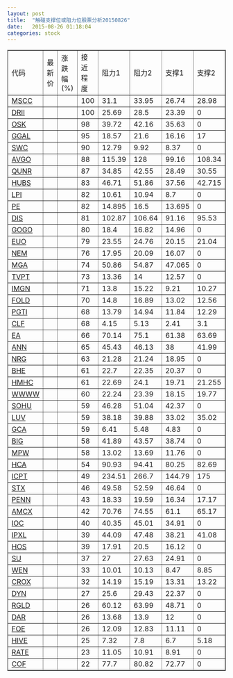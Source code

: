 ```yaml
---
layout: post
title:  "触碰支撑位或阻力位股票分析20150826"
date:   2015-08-26 01:18:04
categories: stock
---
```

<script type="text/javascript">
var stockList = []
stockList.push('gb_mscc');
stockList.push('gb_drii');
stockList.push('gb_osk');
stockList.push('gb_ggal');
stockList.push('gb_swc');
stockList.push('gb_avgo');
stockList.push('gb_qunr');
stockList.push('gb_hubs');
stockList.push('gb_lpi');
stockList.push('gb_pe');
stockList.push('gb_dis');
stockList.push('gb_gogo');
stockList.push('gb_euo');
stockList.push('gb_nem');
stockList.push('gb_mga');
stockList.push('gb_tvpt');
stockList.push('gb_imgn');
stockList.push('gb_fold');
stockList.push('gb_pgti');
stockList.push('gb_clf');
stockList.push('gb_ea');
stockList.push('gb_ann');
stockList.push('gb_nrg');
stockList.push('gb_bhe');
stockList.push('gb_hmhc');
stockList.push('gb_wwww');
stockList.push('gb_sohu');
stockList.push('gb_luv');
stockList.push('gb_gca');
stockList.push('gb_big');
stockList.push('gb_mpw');
stockList.push('gb_hca');
stockList.push('gb_icpt');
stockList.push('gb_stx');
stockList.push('gb_penn');
stockList.push('gb_amcx');
stockList.push('gb_ioc');
stockList.push('gb_ipxl');
stockList.push('gb_hos');
stockList.push('gb_su');
stockList.push('gb_wen');
stockList.push('gb_crox');
stockList.push('gb_dyn');
stockList.push('gb_rgld');
stockList.push('gb_dar');
stockList.push('gb_foe');
stockList.push('gb_hive');
stockList.push('gb_rate');
stockList.push('gb_cof');
</script>
<table border="1">
 <tr>
 <td>代码</td>
 <td>最新价</td>
 <td>涨跌幅(%)</td>
 <td>接近程度</td>
 <td>阻力1</td>
 <td>阻力2</td>
 <td>支撑1</td>
 <td>支撑2</td>
</tr>
  <tr id="mscc" class="green">
  <td><a href="http://stock.finance.sina.com.cn/usstock/quotes/MSCC.html" target="_blank">MSCC</a></td><td></td><td></td><td>100</td><td>31.1</td><td>33.95</td><td>26.74</td><td>28.98</td></tr>
  <tr id="drii" class="red">
  <td><a href="http://stock.finance.sina.com.cn/usstock/quotes/DRII.html" target="_blank">DRII</a></td><td></td><td></td><td>100</td><td>25.69</td><td>28.5</td><td>23.39</td><td>0</td></tr>
  <tr id="osk" class="red">
  <td><a href="http://stock.finance.sina.com.cn/usstock/quotes/OSK.html" target="_blank">OSK</a></td><td></td><td></td><td>98</td><td>39.72</td><td>42.16</td><td>35.63</td><td>0</td></tr>
  <tr id="ggal" class="red">
  <td><a href="http://stock.finance.sina.com.cn/usstock/quotes/GGAL.html" target="_blank">GGAL</a></td><td></td><td></td><td>95</td><td>18.57</td><td>21.6</td><td>16.16</td><td>17</td></tr>
  <tr id="swc" class="red">
  <td><a href="http://stock.finance.sina.com.cn/usstock/quotes/SWC.html" target="_blank">SWC</a></td><td></td><td></td><td>90</td><td>12.79</td><td>9.92</td><td>8.37</td><td>0</td></tr>
  <tr id="avgo" class="green">
  <td><a href="http://stock.finance.sina.com.cn/usstock/quotes/AVGO.html" target="_blank">AVGO</a></td><td></td><td></td><td>88</td><td>115.39</td><td>128</td><td>99.16</td><td>108.34</td></tr>
  <tr id="qunr" class="green">
  <td><a href="http://stock.finance.sina.com.cn/usstock/quotes/QUNR.html" target="_blank">QUNR</a></td><td></td><td></td><td>87</td><td>34.85</td><td>42.55</td><td>28.49</td><td>30.55</td></tr>
  <tr id="hubs" class="green">
  <td><a href="http://stock.finance.sina.com.cn/usstock/quotes/HUBS.html" target="_blank">HUBS</a></td><td></td><td></td><td>83</td><td>46.71</td><td>51.86</td><td>37.56</td><td>42.715</td></tr>
  <tr id="lpi" class="red">
  <td><a href="http://stock.finance.sina.com.cn/usstock/quotes/LPI.html" target="_blank">LPI</a></td><td></td><td></td><td>82</td><td>10.61</td><td>10.94</td><td>8.7</td><td>0</td></tr>
  <tr id="pe" class="green">
  <td><a href="http://stock.finance.sina.com.cn/usstock/quotes/PE.html" target="_blank">PE</a></td><td></td><td></td><td>82</td><td>14.895</td><td>16.5</td><td>13.695</td><td>0</td></tr>
  <tr id="dis" class="green">
  <td><a href="http://stock.finance.sina.com.cn/usstock/quotes/DIS.html" target="_blank">DIS</a></td><td></td><td></td><td>81</td><td>102.87</td><td>106.64</td><td>91.16</td><td>95.53</td></tr>
  <tr id="gogo" class="green">
  <td><a href="http://stock.finance.sina.com.cn/usstock/quotes/GOGO.html" target="_blank">GOGO</a></td><td></td><td></td><td>80</td><td>18.4</td><td>16.82</td><td>14.96</td><td>0</td></tr>
  <tr id="euo" class="red">
  <td><a href="http://stock.finance.sina.com.cn/usstock/quotes/EUO.html" target="_blank">EUO</a></td><td></td><td></td><td>79</td><td>23.55</td><td>24.76</td><td>20.15</td><td>21.04</td></tr>
  <tr id="nem" class="green">
  <td><a href="http://stock.finance.sina.com.cn/usstock/quotes/NEM.html" target="_blank">NEM</a></td><td></td><td></td><td>76</td><td>17.95</td><td>20.09</td><td>16.07</td><td>0</td></tr>
  <tr id="mga" class="green">
  <td><a href="http://stock.finance.sina.com.cn/usstock/quotes/MGA.html" target="_blank">MGA</a></td><td></td><td></td><td>74</td><td>50.86</td><td>54.87</td><td>47.065</td><td>0</td></tr>
  <tr id="tvpt" class="green">
  <td><a href="http://stock.finance.sina.com.cn/usstock/quotes/TVPT.html" target="_blank">TVPT</a></td><td></td><td></td><td>73</td><td>13.36</td><td>14</td><td>12.57</td><td>0</td></tr>
  <tr id="imgn" class="red">
  <td><a href="http://stock.finance.sina.com.cn/usstock/quotes/IMGN.html" target="_blank">IMGN</a></td><td></td><td></td><td>71</td><td>13.8</td><td>15.22</td><td>9.21</td><td>10.27</td></tr>
  <tr id="fold" class="green">
  <td><a href="http://stock.finance.sina.com.cn/usstock/quotes/FOLD.html" target="_blank">FOLD</a></td><td></td><td></td><td>70</td><td>14.8</td><td>16.89</td><td>13.02</td><td>12.56</td></tr>
  <tr id="pgti" class="green">
  <td><a href="http://stock.finance.sina.com.cn/usstock/quotes/PGTI.html" target="_blank">PGTI</a></td><td></td><td></td><td>68</td><td>13.79</td><td>14.94</td><td>11.84</td><td>12.29</td></tr>
  <tr id="clf" class="green">
  <td><a href="http://stock.finance.sina.com.cn/usstock/quotes/CLF.html" target="_blank">CLF</a></td><td></td><td></td><td>68</td><td>4.15</td><td>5.13</td><td>2.41</td><td>3.1</td></tr>
  <tr id="ea" class="green">
  <td><a href="http://stock.finance.sina.com.cn/usstock/quotes/EA.html" target="_blank">EA</a></td><td></td><td></td><td>66</td><td>70.14</td><td>75.1</td><td>61.38</td><td>63.69</td></tr>
  <tr id="ann" class="red">
  <td><a href="http://stock.finance.sina.com.cn/usstock/quotes/ANN.html" target="_blank">ANN</a></td><td></td><td></td><td>65</td><td>45.43</td><td>46.13</td><td>38</td><td>41.99</td></tr>
  <tr id="nrg" class="green">
  <td><a href="http://stock.finance.sina.com.cn/usstock/quotes/NRG.html" target="_blank">NRG</a></td><td></td><td></td><td>63</td><td>21.28</td><td>21.24</td><td>18.95</td><td>0</td></tr>
  <tr id="bhe" class="green">
  <td><a href="http://stock.finance.sina.com.cn/usstock/quotes/BHE.html" target="_blank">BHE</a></td><td></td><td></td><td>61</td><td>22.7</td><td>22.35</td><td>20.37</td><td>0</td></tr>
  <tr id="hmhc" class="green">
  <td><a href="http://stock.finance.sina.com.cn/usstock/quotes/HMHC.html" target="_blank">HMHC</a></td><td></td><td></td><td>61</td><td>22.69</td><td>24.1</td><td>19.71</td><td>21.255</td></tr>
  <tr id="wwww" class="red">
  <td><a href="http://stock.finance.sina.com.cn/usstock/quotes/WWWW.html" target="_blank">WWWW</a></td><td></td><td></td><td>60</td><td>22.24</td><td>23.39</td><td>18.15</td><td>19.77</td></tr>
  <tr id="sohu" class="red">
  <td><a href="http://stock.finance.sina.com.cn/usstock/quotes/SOHU.html" target="_blank">SOHU</a></td><td></td><td></td><td>59</td><td>46.28</td><td>51.04</td><td>42.37</td><td>0</td></tr>
  <tr id="luv" class="red">
  <td><a href="http://stock.finance.sina.com.cn/usstock/quotes/LUV.html" target="_blank">LUV</a></td><td></td><td></td><td>59</td><td>38.18</td><td>39.88</td><td>33.02</td><td>35.02</td></tr>
  <tr id="gca" class="green">
  <td><a href="http://stock.finance.sina.com.cn/usstock/quotes/GCA.html" target="_blank">GCA</a></td><td></td><td></td><td>59</td><td>6.41</td><td>5.48</td><td>4.83</td><td>0</td></tr>
  <tr id="big" class="red">
  <td><a href="http://stock.finance.sina.com.cn/usstock/quotes/BIG.html" target="_blank">BIG</a></td><td></td><td></td><td>58</td><td>41.89</td><td>43.57</td><td>38.74</td><td>0</td></tr>
  <tr id="mpw" class="green">
  <td><a href="http://stock.finance.sina.com.cn/usstock/quotes/MPW.html" target="_blank">MPW</a></td><td></td><td></td><td>58</td><td>13.02</td><td>13.69</td><td>11.76</td><td>0</td></tr>
  <tr id="hca" class="green">
  <td><a href="http://stock.finance.sina.com.cn/usstock/quotes/HCA.html" target="_blank">HCA</a></td><td></td><td></td><td>54</td><td>90.93</td><td>94.41</td><td>80.25</td><td>82.69</td></tr>
  <tr id="icpt" class="green">
  <td><a href="http://stock.finance.sina.com.cn/usstock/quotes/ICPT.html" target="_blank">ICPT</a></td><td></td><td></td><td>49</td><td>234.51</td><td>266.7</td><td>144.79</td><td>175</td></tr>
  <tr id="stx" class="red">
  <td><a href="http://stock.finance.sina.com.cn/usstock/quotes/STX.html" target="_blank">STX</a></td><td></td><td></td><td>46</td><td>49.58</td><td>52.59</td><td>46.64</td><td>0</td></tr>
  <tr id="penn" class="green">
  <td><a href="http://stock.finance.sina.com.cn/usstock/quotes/PENN.html" target="_blank">PENN</a></td><td></td><td></td><td>43</td><td>18.33</td><td>19.59</td><td>16.34</td><td>17.17</td></tr>
  <tr id="amcx" class="red">
  <td><a href="http://stock.finance.sina.com.cn/usstock/quotes/AMCX.html" target="_blank">AMCX</a></td><td></td><td></td><td>42</td><td>70.76</td><td>74.55</td><td>61.1</td><td>65.17</td></tr>
  <tr id="ioc" class="green">
  <td><a href="http://stock.finance.sina.com.cn/usstock/quotes/IOC.html" target="_blank">IOC</a></td><td></td><td></td><td>40</td><td>40.35</td><td>45.01</td><td>34.91</td><td>0</td></tr>
  <tr id="ipxl" class="green">
  <td><a href="http://stock.finance.sina.com.cn/usstock/quotes/IPXL.html" target="_blank">IPXL</a></td><td></td><td></td><td>39</td><td>44.09</td><td>47.48</td><td>38.21</td><td>41.08</td></tr>
  <tr id="hos" class="green">
  <td><a href="http://stock.finance.sina.com.cn/usstock/quotes/HOS.html" target="_blank">HOS</a></td><td></td><td></td><td>39</td><td>17.91</td><td>20.5</td><td>16.12</td><td>0</td></tr>
  <tr id="su" class="green">
  <td><a href="http://stock.finance.sina.com.cn/usstock/quotes/SU.html" target="_blank">SU</a></td><td></td><td></td><td>37</td><td>27</td><td>27.63</td><td>24.91</td><td>0</td></tr>
  <tr id="wen" class="green">
  <td><a href="http://stock.finance.sina.com.cn/usstock/quotes/WEN.html" target="_blank">WEN</a></td><td></td><td></td><td>33</td><td>10.01</td><td>10.13</td><td>8.47</td><td>8.85</td></tr>
  <tr id="crox" class="green">
  <td><a href="http://stock.finance.sina.com.cn/usstock/quotes/CROX.html" target="_blank">CROX</a></td><td></td><td></td><td>32</td><td>14.19</td><td>15.19</td><td>13.31</td><td>13.22</td></tr>
  <tr id="dyn" class="red">
  <td><a href="http://stock.finance.sina.com.cn/usstock/quotes/DYN.html" target="_blank">DYN</a></td><td></td><td></td><td>27</td><td>25.6</td><td>29.43</td><td>22.37</td><td>0</td></tr>
  <tr id="rgld" class="green">
  <td><a href="http://stock.finance.sina.com.cn/usstock/quotes/RGLD.html" target="_blank">RGLD</a></td><td></td><td></td><td>26</td><td>60.12</td><td>63.99</td><td>48.71</td><td>0</td></tr>
  <tr id="dar" class="green">
  <td><a href="http://stock.finance.sina.com.cn/usstock/quotes/DAR.html" target="_blank">DAR</a></td><td></td><td></td><td>26</td><td>13.68</td><td>13.9</td><td>12</td><td>0</td></tr>
  <tr id="foe" class="red">
  <td><a href="http://stock.finance.sina.com.cn/usstock/quotes/FOE.html" target="_blank">FOE</a></td><td></td><td></td><td>26</td><td>12.09</td><td>12.83</td><td>11.11</td><td>0</td></tr>
  <tr id="hive" class="green">
  <td><a href="http://stock.finance.sina.com.cn/usstock/quotes/HIVE.html" target="_blank">HIVE</a></td><td></td><td></td><td>25</td><td>7.32</td><td>7.8</td><td>6.7</td><td>5.18</td></tr>
  <tr id="rate" class="green">
  <td><a href="http://stock.finance.sina.com.cn/usstock/quotes/RATE.html" target="_blank">RATE</a></td><td></td><td></td><td>23</td><td>11.05</td><td>10.91</td><td>8.91</td><td>0</td></tr>
  <tr id="cof" class="green">
  <td><a href="http://stock.finance.sina.com.cn/usstock/quotes/COF.html" target="_blank">COF</a></td><td></td><td></td><td>22</td><td>77.7</td><td>80.82</td><td>72.77</td><td>0</td></tr>
</table>
